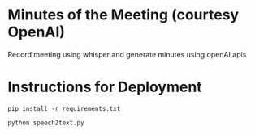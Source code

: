 # Minutes of the Meeting (courtesy OpenAI)
Record meeting using whisper and generate minutes using openAI apis

# Instructions for Deployment
```
pip install -r requirements.txt
```
```
python speech2text.py
```

